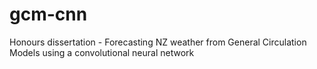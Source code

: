 # gcm-cnn
Honours dissertation - Forecasting NZ weather from General Circulation Models using a convolutional neural network
